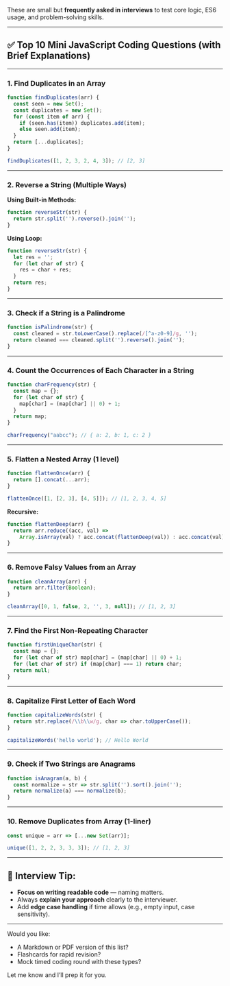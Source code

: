 These are small but **frequently asked in interviews** to test core logic, ES6 usage, and problem-solving skills.

---

## ✅ Top 10 Mini JavaScript Coding Questions (with Brief Explanations)

---

### **1. Find Duplicates in an Array**

```js
function findDuplicates(arr) {
  const seen = new Set();
  const duplicates = new Set();
  for (const item of arr) {
    if (seen.has(item)) duplicates.add(item);
    else seen.add(item);
  }
  return [...duplicates];
}

findDuplicates([1, 2, 3, 2, 4, 3]); // [2, 3]
```

---

### **2. Reverse a String (Multiple Ways)**

**Using Built-in Methods:**

```js
function reverseStr(str) {
  return str.split('').reverse().join('');
}
```

**Using Loop:**

```js
function reverseStr(str) {
  let res = '';
  for (let char of str) {
    res = char + res;
  }
  return res;
}
```

---

### **3. Check if a String is a Palindrome**

```js
function isPalindrome(str) {
  const cleaned = str.toLowerCase().replace(/[^a-z0-9]/g, '');
  return cleaned === cleaned.split('').reverse().join('');
}
```

---

### **4. Count the Occurrences of Each Character in a String**

```js
function charFrequency(str) {
  const map = {};
  for (let char of str) {
    map[char] = (map[char] || 0) + 1;
  }
  return map;
}

charFrequency("aabcc"); // { a: 2, b: 1, c: 2 }
```

---

### **5. Flatten a Nested Array (1 level)**

```js
function flattenOnce(arr) {
  return [].concat(...arr);
}

flattenOnce([1, [2, 3], [4, 5]]); // [1, 2, 3, 4, 5]
```

**Recursive:**

```js
function flattenDeep(arr) {
  return arr.reduce((acc, val) =>
    Array.isArray(val) ? acc.concat(flattenDeep(val)) : acc.concat(val), []);
}
```

---

### **6. Remove Falsy Values from an Array**

```js
function cleanArray(arr) {
  return arr.filter(Boolean);
}

cleanArray([0, 1, false, 2, '', 3, null]); // [1, 2, 3]
```

---

### **7. Find the First Non-Repeating Character**

```js
function firstUniqueChar(str) {
  const map = {};
  for (let char of str) map[char] = (map[char] || 0) + 1;
  for (let char of str) if (map[char] === 1) return char;
  return null;
}
```

---

### **8. Capitalize First Letter of Each Word**

```js
function capitalizeWords(str) {
  return str.replace(/\\b\\w/g, char => char.toUpperCase());
}

capitalizeWords('hello world'); // Hello World
```

---

### **9. Check if Two Strings are Anagrams**

```js
function isAnagram(a, b) {
  const normalize = str => str.split('').sort().join('');
  return normalize(a) === normalize(b);
}
```

---

### **10. Remove Duplicates from Array (1-liner)**

```js
const unique = arr => [...new Set(arr)];

unique([1, 2, 2, 3, 3, 3]); // [1, 2, 3]
```

---

## 🧠 Interview Tip:

* **Focus on writing readable code** — naming matters.
* Always **explain your approach** clearly to the interviewer.
* Add **edge case handling** if time allows (e.g., empty input, case sensitivity).

---

Would you like:

* A Markdown or PDF version of this list?
* Flashcards for rapid revision?
* Mock timed coding round with these types?

Let me know and I’ll prep it for you.
